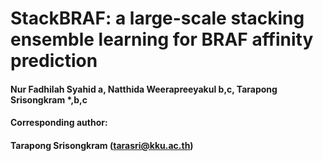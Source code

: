 # StackBRAF: a large-scale stacking ensemble learning for BRAF affinity prediction

#### Nur Fadhilah Syahid a, Natthida Weerapreeyakul b,c, Tarapong Srisongkram *,b,c
#### Corresponding author: 
#### Tarapong Srisongkram (tarasri@kku.ac.th)
